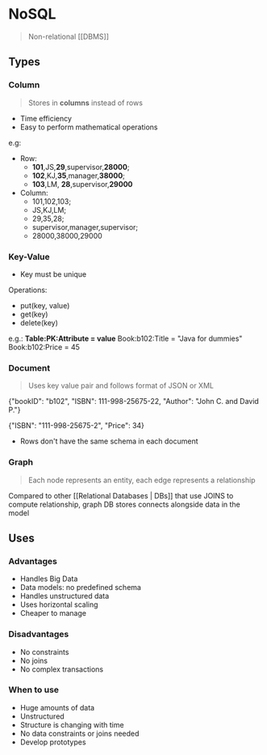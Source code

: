 # NoSQL

> Non-relational [[DBMS]]


## Types

### Column

> Stores in **columns** instead of rows

- Time efficiency
- Easy to perform mathematical operations

e.g:
- Row: 
	- **101**,JS,**29**,supervisor,**28000**;
	- **102**,KJ,**35**,manager,**38000**;
	- **103**,LM, **28**,supervisor,**29000**
- Column:
	-  101,102,103;
	-  JS,KJ,LM;
	-  29,35,28;
	-  supervisor,manager,supervisor;
	-  28000,38000,29000

### Key-Value

- Key must be unique

Operations:
- put(key, value)
- get(key)
- delete(key)

e.g.:
**Table:PK:Attribute = value**
Book:b102:Title = "Java for dummies"
Book:b102:Price = 45

### Document

> Uses key value pair and follows format of JSON or XML

{"bookID": "b102", "ISBN": 111-998-25675-22, "Author": "John C. and David P."} 

{"ISBN": "111-998-25675-2", "Price": 34}

- Rows don't have the same schema in each document

### Graph

> Each node represents an entity, each edge represents a relationship

Compared to other [[Relational Databases | DBs]] that use JOINS to compute relationship, graph DB stores connects alongside data in the model

## Uses

### Advantages

- Handles Big Data
- Data models: no predefined schema
- Handles unstructured data
- Uses horizontal scaling
- Cheaper to manage

### Disadvantages

- No constraints
- No joins
- No complex transactions

### When to use

- Huge amounts of data
- Unstructured
- Structure is changing with time
- No data constraints or joins needed
- Develop prototypes
